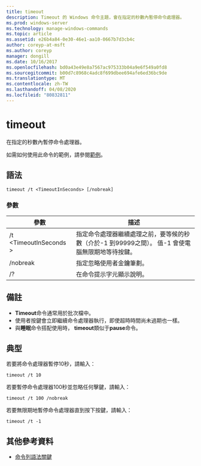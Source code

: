 ```yaml
---
title: timeout
description: Timeout 的 Windows 命令主題，會在指定的秒數內暫停命令處理器。
ms.prod: windows-server
ms.technology: manage-windows-commands
ms.topic: article
ms.assetid: e26b4a84-0e30-46e1-aa10-0667b7d3cb4c
author: coreyp-at-msft
ms.author: coreyp
manager: dongill
ms.date: 10/16/2017
ms.openlocfilehash: bd0a43e49e8a7567ac975333b04a9e6f549a0fd8
ms.sourcegitcommit: b00d7c8968c4adc8f699dbee694afe6ed36bc9de
ms.translationtype: MT
ms.contentlocale: zh-TW
ms.lasthandoff: 04/08/2020
ms.locfileid: "80832811"
---
```

# <a name="timeout"></a>timeout

在指定的秒數內暫停命令處理器。

如需如何使用此命令的範例，請參閱[範例](#BKMK_examples)。

## <a name="syntax"></a>語法

```
timeout /t <TimeoutInSeconds> [/nobreak] 
```

### <a name="parameters"></a>參數

|參數|描述|
|---------|-----------|
|/t \<TimeoutInSeconds >|指定命令處理器繼續處理之前，要等候的秒數（介於-1 到99999之間）。 值-1 會使電腦無限期地等待按鍵。|
|/nobreak|指定忽略使用者金鑰筆劃。|
|/?|在命令提示字元顯示說明。|

## <a name="remarks"></a>備註

-   **Timeout**命令通常用於批次檔中。
-   使用者按鍵會立即繼續命令處理器執行，即使超時時間尚未過期也一樣。
-   與**睡眠**命令搭配使用時， **timeout**類似于**pause**命令。

## <a name="examples"></a><a name=BKMK_examples></a>典型

若要將命令處理器暫停10秒，請輸入：
```
timeout /t 10
```
若要暫停命令處理器100秒並忽略任何擊鍵，請輸入：
```
timeout /t 100 /nobreak
```
若要無限期地暫停命令處理器直到按下按鍵，請輸入：
```
timeout /t -1
```

## <a name="additional-references"></a>其他參考資料

- [命令列語法關鍵](command-line-syntax-key.md)
